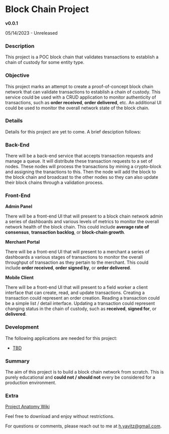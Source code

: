# Block Chain Project

**v0.0.1**

05/14/2023 - Unreleased

### Description
This project is a POC block chain that validates transactions to establish a chain of custody for some entity type.

### Objective
This project marks an attempt to create a proof-of-concept block chain network that can validate transactions to establish a chain of custody.  This service could be used with a CRUD application to monitor authenticity of transactions, such as **order received**, **order delivered**, etc.  An additional UI could be used to monitor the overall network state of the block chain.

### Details
Details for this project are yet to come.  A brief desciption follows:

### Back-End

There will be a back-end service that accepts transaction requests and manage a queue.  It will distribute these transaction requests to a set of nodes.  These nodes will process the transactions by mining a crypto-block and assigning the tranactions to this.  Then the node will add the block to the block chain and broadcast to the other nodes so they can also update their block chains through a validation process.

### Front-End

**Admin Panel**

There will be a front-end UI that will present to a block chain network admin a series of dashboards and various levels of metrics to monitor the overall network health of the block chain.  This could include **average rate of consensus**, **transaction backlog**, or **block-chain growth**.

**Merchant Portal**

There will be a front-end UI that will present to a merchant a series of dashboards a various stages of transactions to monitor the overall throughput of transaction as they pertain to the merchant.  This could include **order received**, **order signed by**, or **order delivered**.

**Mobile Client**

There will be a front-end UI that will present to a field worker a client interface that can create, read, and update transactions.  Creating a transaction could represent an order creation.  Reading a transaction could be a simple list / detail interface.  Updating a transaction could represent changing status in the chain of custody, such as **received**, **signed for**, or **delivered**.

### Development

The following applications are needed for this project:

- [TBD]()

### Summary
The aim of this project is to build a block chain network from scratch.  This is purely educational and **could not / should not** every be considered for a production environment.

### Extra

[Project Anatomy Wiki](https://github.com/hunteryavitz/Block-Chain-Project/wiki/Project-Anatomy)

[]()

Feel free to download and enjoy without restrictions.

For questions or comments, please reach out to me at [h.yavitz@gmail.com](mailto:h.yavitz@gmail.com).
